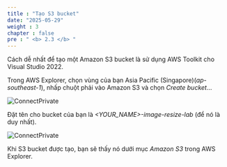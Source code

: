 ```yaml
---
title : "Tạo S3 bucket"
date: "2025-05-29"
weight : 3
chapter : false
pre : " <b> 2.3 </b> "
---
```



Cách dễ nhất để tạo một Amazon S3 bucket là sử dụng AWS Toolkit cho Visual Studio 2022.

Trong AWS Explorer, chọn vùng của bạn Asia Pacific (Singapore)(*ap-southeast-1*), nhấp chuột phải vào Amazon S3 và chọn *Create bucket*...

![ConnectPrivate](/images/2-Severless-compute/2.7.png)

Đặt tên cho bucket của bạn là *<YOUR_NAME>-image-resize-lab* (để nó là duy nhất).

![ConnectPrivate](/images/2-Severless-compute/2.8.png)

Khi S3 bucket được tạo, bạn sẽ thấy nó dưới mục *Amazon S3* trong AWS Explorer.
